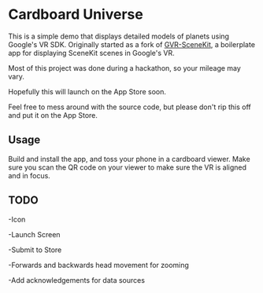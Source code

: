 # Cardboard Universe

This is a simple demo that displays detailed models of planets using Google's VR SDK.  Originally started as a fork of [GVR-SceneKit](https://github.com/AndrianBdn/GVR-SceneKit), a boilerplate app for displaying SceneKit scenes in Google's VR.  

Most of this project was done during a hackathon, so your mileage may vary.

Hopefully this will launch on the App Store soon.  

Feel free to mess around with the source code, but please don't rip this off and put it on the App Store.

## Usage 

Build and install the app, and toss your phone in a cardboard viewer.  Make sure you scan the QR code on your viewer to make sure the VR is aligned and in focus.

## TODO

-Icon

-Launch Screen

-Submit to Store

-Forwards and backwards head movement for zooming

-Add acknowledgements for data sources
